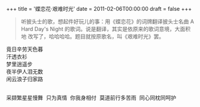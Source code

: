 +++
title = '蝶恋花·艰难时光'
date = 2011-02-06T00:00:00
draft = false
+++

> 听披头士的歌，想起件好玩儿的事：用《蝶恋花》的词牌翻译披头士名曲 A
> Hard Day's Night 的歌词。说是翻译，其实是依原来的歌词意境，大面积地
> 改写了，哈哈哈哈。题目就按原歌名，叫《艰难时光》罢。

<div class="poem">
<pre>
竟日辛劳天色暮
汗透衣衫
梦里逍遥步
夜半伊人泪无数
闲云浪子归家路

采撷繁星星慢舞
只为真情
你我身相付
莫道前行多苦雨
同心同枕同呵护
</pre>
</div>
